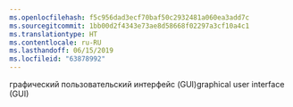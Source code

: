 ```yaml
---
ms.openlocfilehash: f5c956dad3ecf70baf50c2932481a060ea3add7c
ms.sourcegitcommit: 1bb00d2f4343e73ae8d58668f02297a3cf10a4c1
ms.translationtype: HT
ms.contentlocale: ru-RU
ms.lasthandoff: 06/15/2019
ms.locfileid: "63878992"
---
```

<span data-ttu-id="d2851-101">графический пользовательский интерфейс (GUI)</span><span class="sxs-lookup"><span data-stu-id="d2851-101">graphical user interface (GUI)</span></span>
